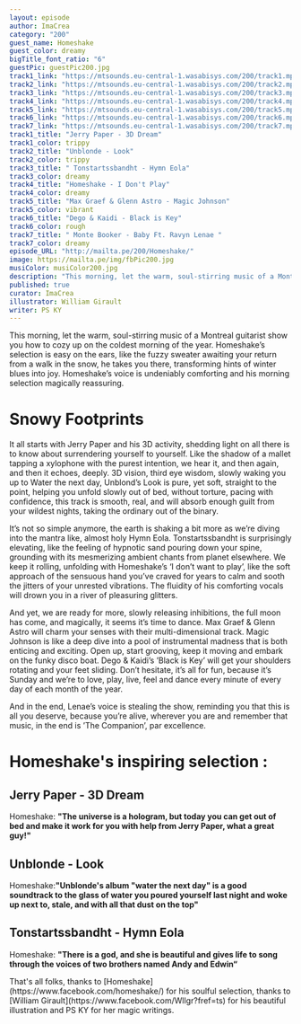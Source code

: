 ```yaml
---
layout: episode
author: ImaCrea
category: "200"
guest_name: Homeshake
guest_color: dreamy
bigTitle_font_ratio: "6"
guestPic: guestPic200.jpg
track1_link: "https://mtsounds.eu-central-1.wasabisys.com/200/track1.mp3"
track2_link: "https://mtsounds.eu-central-1.wasabisys.com/200/track2.mp3"
track3_link: "https://mtsounds.eu-central-1.wasabisys.com/200/track3.mp3"
track4_link: "https://mtsounds.eu-central-1.wasabisys.com/200/track4.mp3"
track5_link: "https://mtsounds.eu-central-1.wasabisys.com/200/track5.mp3"
track6_link: "https://mtsounds.eu-central-1.wasabisys.com/200/track6.mp3"
track7_link: "https://mtsounds.eu-central-1.wasabisys.com/200/track7.mp3"
track1_title: "Jerry Paper - 3D Dream"
track1_color: trippy
track2_title: "Unblonde - Look"
track2_color: trippy
track3_title: " Tonstartssbandht - Hymn Eola"
track3_color: dreamy
track4_title: "Homeshake - I Don't Play"
track4_color: dreamy
track5_title: "Max Graef & Glenn Astro - Magic Johnson"
track5_color: vibrant
track6_title: "Dego & Kaidi - Black is Key"
track6_color: rough
track7_title: " Monte Booker - Baby Ft. Ravyn Lenae "
track7_color: dreamy
episode_URL: "http://mailta.pe/200/Homeshake/"
image: https://mailta.pe/img/fbPic200.jpg
musiColor: musiColor200.jpg
description: "This morning, let the warm, soul-stirring music of a Montreal guitarist show you how to cozy up on the coldest morning of the year. Homeshake’s selection is easy on the ears, like the fuzzy sweater awaiting your return from a walk in the snow, he takes you there, transforming hints of winter blues into joy. Homeshake’s voice is undeniably comforting and his morning selection magically reassuring."
published: true
curator: ImaCrea
illustrator: William Girault
writer: PS KY
---
```




<p id="introduction">This morning, let the warm, soul-stirring music of a Montreal guitarist show you how to cozy up on the coldest morning of the year. Homeshake’s selection is easy on the ears, like the fuzzy sweater awaiting your return from a walk in the snow, he takes you there, transforming hints of winter blues into joy. Homeshake’s voice is undeniably comforting and his morning selection magically reassuring.
</p>

# Snowy Footprints

It all starts with Jerry Paper and his 3D activity, shedding light on all there is to know about surrendering yourself to yourself. Like the shadow of a mallet tapping a xylophone with the purest intention, we hear it, and then again, and then it echoes, deeply. 3D vision, third eye wisdom, slowly waking you up to Water the next day, Unblond’s Look is pure, yet soft, straight to the point, helping you unfold slowly out of bed, without torture, pacing with confidence, this track is smooth, real, and will absorb enough guilt from your wildest nights, taking the ordinary out of the binary.

It’s not so simple anymore, the earth is shaking a bit more as we’re diving into the mantra like, almost holy Hymn Eola. Tonstartssbandht is surprisingly elevating, like the feeling of hypnotic sand pouring down your spine, grounding with its mesmerizing ambient chants from planet elsewhere. We keep it rolling, unfolding with Homeshake’s ‘I don’t want to play’, like the soft approach of the sensuous hand you’ve craved for years to calm and sooth the jitters of your unrested vibrations. The fluidity of his comforting vocals will drown you in a river of pleasuring glitters.

And yet, we are ready for more, slowly releasing inhibitions, the full moon has come, and magically, it seems it’s time to dance. Max Graef & Glenn Astro will charm your senses with their multi-dimensional track. Magic Johnson is like a deep dive into a pool of instrumental madness that is both enticing and exciting. Open up, start grooving, keep it moving and embark on the funky disco boat. Dego & Kaidi’s ’Black is Key’ will get your shoulders rotating and your feet sliding. Don’t hesitate, it’s all for fun, because it’s Sunday and we’re to love, play, live, feel and dance every minute of every day of each month of the year.

And in the end, Lenae’s voice is stealing the show, reminding you that this is all you deserve, because you’re alive, wherever you are and remember that music, in the end is ’The Companion’, par excellence.

# Homeshake's inspiring selection :
 
## Jerry Paper - 3D Dream
Homeshake: **"**The universe is a hologram, but today you can get out of bed and make it work for you with help from Jerry Paper, what a great guy!**"**

## Unblonde - Look
Homeshake:**"**Unblonde's album "water the next day" is a good soundtrack to the glass of water you poured yourself last night and woke up next to, stale, and with all that dust on the top**"**

## Tonstartssbandht - Hymn Eola
Homeshake: **"**There is a god, and she is beautiful and gives life to song through the voices of two brothers named Andy and Edwin**“**
 
<p id="outroduction">
That's all folks, thanks to [Homeshake](https://www.facebook.com/homeshake/) for his soulful selection, thanks to [William Girault](https://www.facebook.com/Wllgr?fref=ts) for his beautiful illustration and PS KY for her magic writings.</p>
